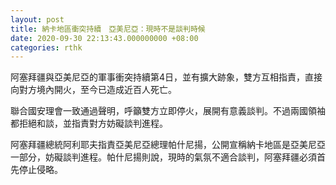 ```yaml
---
layout: post
title: 納卡地區衝突持續　亞美尼亞：現時不是談判時候
date: 2020-09-30 22:13:43.000000000 +08:00
categories: rthk
---
```


阿塞拜疆與亞美尼亞的軍事衝突持續第4日，並有擴大跡象，雙方互相指責，直接向對方境內開火，至今已造成近百人死亡。

聯合國安理會一致通過聲明，呼籲雙方立即停火，展開有意義談判。不過兩國領袖都拒絕和談，並指責對方妨礙談判進程。

阿塞拜疆總統阿利耶夫指責亞美尼亞總理帕什尼揚，公開宣稱納卡地區是亞美尼亞一部分，妨礙談判進程。帕什尼揚則說，現時的氣氛不適合談判，阿塞拜疆必須首先停止侵略。
